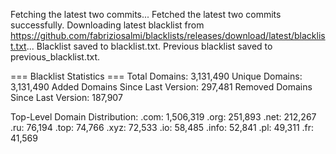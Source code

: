 Fetching the latest two commits...
Fetched the latest two commits successfully.
Downloading latest blacklist from https://github.com/fabriziosalmi/blacklists/releases/download/latest/blacklist.txt...
Blacklist saved to blacklist.txt.
Previous blacklist saved to previous_blacklist.txt.

=== Blacklist Statistics ===
Total Domains: 3,131,490
Unique Domains: 3,131,490
Added Domains Since Last Version: 297,481
Removed Domains Since Last Version: 187,907

Top-Level Domain Distribution:
  .com: 1,506,319
  .org: 251,893
  .net: 212,267
  .ru: 76,194
  .top: 74,766
  .xyz: 72,533
  .io: 58,485
  .info: 52,841
  .pl: 49,311
  .fr: 41,569
